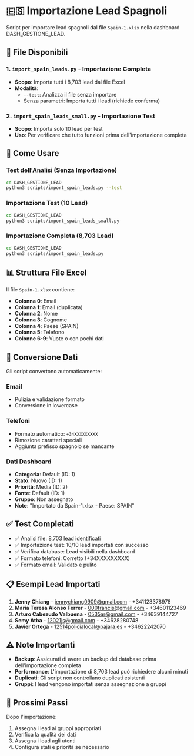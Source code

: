 # 🇪🇸 Importazione Lead Spagnoli

Script per importare lead spagnoli dal file `Spain-1.xlsx` nella dashboard DASH_GESTIONE_LEAD.

## 📁 File Disponibili

### 1. `import_spain_leads.py` - Importazione Completa
- **Scopo**: Importa tutti i 8,703 lead dal file Excel
- **Modalità**: 
  - `--test`: Analizza il file senza importare
  - Senza parametri: Importa tutti i lead (richiede conferma)

### 2. `import_spain_leads_small.py` - Importazione Test
- **Scopo**: Importa solo 10 lead per test
- **Uso**: Per verificare che tutto funzioni prima dell'importazione completa

## 🚀 Come Usare

### Test dell'Analisi (Senza Importazione)
```bash
cd DASH_GESTIONE_LEAD
python3 scripts/import_spain_leads.py --test
```

### Importazione Test (10 Lead)
```bash
cd DASH_GESTIONE_LEAD
python3 scripts/import_spain_leads_small.py
```

### Importazione Completa (8,703 Lead)
```bash
cd DASH_GESTIONE_LEAD
python3 scripts/import_spain_leads.py
```

## 📊 Struttura File Excel

Il file `Spain-1.xlsx` contiene:
- **Colonna 0**: Email
- **Colonna 1**: Email (duplicata)
- **Colonna 2**: Nome
- **Colonna 3**: Cognome
- **Colonna 4**: Paese (SPAIN)
- **Colonna 5**: Telefono
- **Colonne 6-9**: Vuote o con pochi dati

## 🔄 Conversione Dati

Gli script convertono automaticamente:

### Email
- Pulizia e validazione formato
- Conversione in lowercase

### Telefoni
- Formato automatico: `+34XXXXXXXXX`
- Rimozione caratteri speciali
- Aggiunta prefisso spagnolo se mancante

### Dati Dashboard
- **Categoria**: Default (ID: 1)
- **Stato**: Nuovo (ID: 1)
- **Priorità**: Media (ID: 2)
- **Fonte**: Default (ID: 1)
- **Gruppo**: Non assegnato
- **Note**: "Importato da Spain-1.xlsx - Paese: SPAIN"

## ✅ Test Completati

- ✅ Analisi file: 8,703 lead identificati
- ✅ Importazione test: 10/10 lead importati con successo
- ✅ Verifica database: Lead visibili nella dashboard
- ✅ Formato telefoni: Corretto (+34XXXXXXXXX)
- ✅ Formato email: Validato e pulito

## 📋 Esempi Lead Importati

1. **Jenny Chiang** - jennychiang0909@gmail.com - +341123378978
2. **Maria Teresa Alonso Ferrer** - 000francis@gmail.com - +34601123469
3. **Arturo Cabezudo Valbuena** - 0535ar@gmail.com - +34639144727
4. **Semy Atba** - 12021js@gmail.com - +34628280748
5. **Javier Ortega** - 12514policialocal@pajara.es - +34622242070

## ⚠️ Note Importanti

- **Backup**: Assicurati di avere un backup del database prima dell'importazione completa
- **Performance**: L'importazione di 8,703 lead può richiedere alcuni minuti
- **Duplicati**: Gli script non controllano duplicati esistenti
- **Gruppi**: I lead vengono importati senza assegnazione a gruppi

## 🎯 Prossimi Passi

Dopo l'importazione:
1. Assegna i lead ai gruppi appropriati
2. Verifica la qualità dei dati
3. Assegna i lead agli utenti
4. Configura stati e priorità se necessario
